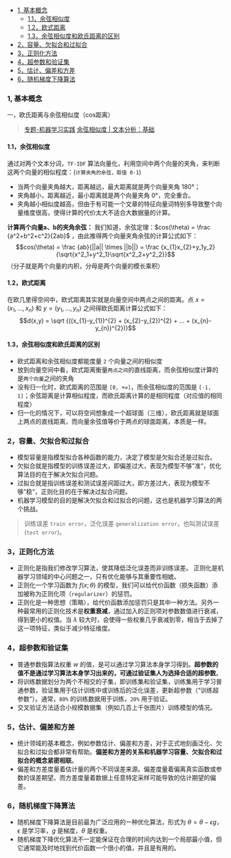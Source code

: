 - [1, 基本概念](#1-基本概念)
  - [1.1，余弦相似度](#11余弦相似度)
  - [1.2，欧式距离](#12欧式距离)
  - [1.3，余弦相似度和欧氏距离的区别](#13余弦相似度和欧氏距离的区别)
- [2，容量、欠拟合和过拟合](#2容量欠拟合和过拟合)
- [3，正则化方法](#3正则化方法)
- [4，超参数和验证集](#4超参数和验证集)
- [5，估计、偏差和方差](#5估计偏差和方差)
- [6，随机梯度下降算法](#6随机梯度下降算法)

### 1, 基本概念

一，欧氏距离与余弦相似度（cos距离）
> [专题-机器学习实践](https://github.com/imhuay/Algorithm_Interview_Notes-Chinese/blob/master/A-%E6%9C%BA%E5%99%A8%E5%AD%A6%E4%B9%A0/A-%E6%9C%BA%E5%99%A8%E5%AD%A6%E4%B9%A0%E5%AE%9E%E8%B7%B5.md)
[余弦相似度 | 文本分析：基础](https://zhuanlan.zhihu.com/p/41420179)

#### 1.1，余弦相似度

通过对两个文本分词，`TF-IDF` 算法向量化，利用空间中两个向量的夹角，来判断这两个向量的相似程度：(`计算夹角的余弦，取值 0-1`)

+ 当两个向量夹角越大，距离越远，最大距离就是两个向量夹角 180°；
+ 夹角越小，距离越近，最小距离就是两个向量夹角 0°，完全重合。
+ 夹角越小相似度越高，但由于有可能一个文章的特征向量词特别多导致整个向量维度很高，使得计算的代价太大不适合大数据量的计算。

**计算两个向量a、b的夹角余弦：**
我们知道，余弦定理：$cos(\theta) = \frac {a^2+b^2+c^2}{2ab}$ ，由此推得两个向量夹角余弦的计算公式如下：
$$cos(\theta) = \frac {ab}{||a|| \times ||b||} = \frac {x_{1}x_{2}+y_1y_2}{\sqrt{x^2_1+y^2_1}\sqrt{x^2_2+y^2_2}}$$
（分子就是两个向量的内积，分母是两个向量的模长乘积）

#### 1.2，欧式距离

在欧几里得空间中，欧式距离其实就是向量空间中两点之间的距离。点 $x = (x_{1}, ..., x_{n})$ 和 $y = (y_{1}, ..., y_{n})$ 之间得欧氏距离计算公式如下：
$$d(x,y) = \sqrt {((x_{1}-y_{1})^{2} + (x_{2}-y_{2})^{2} + ... + (x_{n}-y_{n})^{2})}$$

#### 1.3，余弦相似度和欧氏距离的区别

+ 欧式距离和余弦相似度都能度量 `2` 个向量之间的相似度
+ 放到向量空间中看，欧式距离衡量`两点之间`的直线距离，而余弦相似度计算的是`两个向量`之间的夹角
+ 没有归一化时，欧式距离的范围是 `[0, +∞]`，而余弦相似度的范围是 `[-1, 1]`；余弦距离是计算相似程度，而欧氏距离计算的是相同程度（对应值的相同程度）
+ 归一化的情况下，可以将空间想象成一个超球面（三维），欧氏距离就是球面上两点的直线距离，而向量余弦值等价于两点的球面距离，本质是一样。

### 2，容量、欠拟合和过拟合

+  模型容量是指模型拟合各种函数的能力，决定了模型是欠拟合还是过拟合。
+  欠拟合就是指模型的训练误差过大，即偏差过大，表现为模型不够”准“，优化算法目的在于解决欠拟合问题。
+  过拟合就是指训练误差和测试误差间距过大，即方差过大，表现为模型不够”稳“，正则化目的在于解决过拟合问题。
+  机器学习模型的目的是解决欠拟合和过拟合的问题，这也是机器学习算法的两个挑战。

> 训练误差 `train error`，泛化误差 `generalization error`，也叫测试误差(`test error`)。

### 3，正则化方法

+ 正则化是指我们修改学习算法，使其降低泛化误差而非训练误差。 正则化是机器学习领域的中心问题之一，只有优化能够与其重要性相媲。
+ 正则化一个学习函数为 $f(x; θ)$ 的模型，我们可以给代价函数（损失函数）添加被称为正则化项（`regularizer`）的惩罚。
+ 正则化是一种思想（策略），给代价函数添加惩罚只是其中一种方法。另外一种最常用的正则化技术是**权重衰减**，通过加入的正则项对参数数值进行衰减，得到更小的权值。当 $\lambda$ 较大时，会使得一些权重几乎衰减到零，相当于去掉了这一项特征，类似于减少特征维度。

### 4，超参数和验证集

+ 普通参数指算法权重 $w$ 的值，是可以通过学习算法本身学习得到。**超参数的值不是通过学习算法本身学习出来的，可通过验证集人为选择合适的超参数**。
+ 将训练数据划分为两个不相交的子集，即训练集和验证集，训练集用于学习普通参数，验证集用于估计训练中或训练后的泛化误差，更新超参数（“训练超参数”）。通常，`80%` 的训练数据用于训练，`20%` 用于验证。
+ 交叉验证方法适合小规模数据集（例如几百上千张图片）训练模型的情况。

### 5，估计、偏差和方差

+ 统计领域的基本概念，例如参数估计、偏差和方差，对于正式地刻画泛化、欠拟合和过拟合都非常有帮助。**偏差和方差的关系和机器学习容量、欠拟合和过拟合的概念紧密相联**。
+ 偏差和方差度量着估计量的两个不同误差来源。偏差度量着偏离真实函数或参数的误差期望。而方差度量着数据上任意特定采样可能导致的估计期望的偏差。

### 6，随机梯度下降算法

+ 随机梯度下降算法是目前最为广泛应用的一种优化算法，形式为 $θ=θ − ϵg$，$ϵ$ 是学习率，$g$ 是梯度，$θ$ 是权重。
+ 随机梯度下降优化算法不一定能保证在合理的时间内达到一个局部最小值，但它通常能及时地找到代价函数一个很小的值，并且是有用的。

